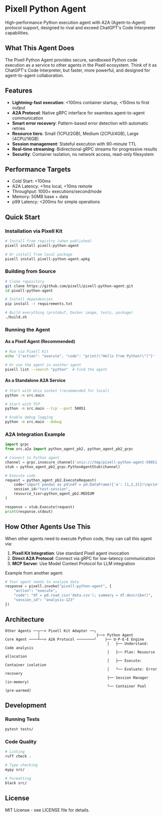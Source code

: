 # Pixell Python Agent

High-performance Python execution agent with A2A (Agent-to-Agent) protocol support, designed to rival and exceed ChatGPT's Code Interpreter capabilities.

## What This Agent Does

The Pixell Python Agent provides secure, sandboxed Python code execution as a service to other agents in the Pixell ecosystem. Think of it as ChatGPT's Code Interpreter, but faster, more powerful, and designed for agent-to-agent collaboration.

## Features

- **Lightning-fast execution**: <100ms container startup, <150ms to first output
- **A2A Protocol**: Native gRPC interface for seamless agent-to-agent communication
- **Smart error recovery**: Pattern-based error detection with automatic retries
- **Resource tiers**: Small (1CPU/2GB), Medium (2CPU/4GB), Large (4CPU/16GB)
- **Session management**: Stateful execution with 90-minute TTL
- **Real-time streaming**: Bidirectional gRPC streams for progressive results
- **Security**: Container isolation, no network access, read-only filesystem

## Performance Targets

- Cold Start: <100ms
- A2A Latency: <1ms local, <10ms remote
- Throughput: 1000+ executions/second/node
- Memory: 50MB base + data
- p99 Latency: <200ms for simple operations

## Quick Start

### Installation via Pixell Kit

```bash
# Install from registry (when published)
pixell install pixell-python-agent

# Or install from local package
pixell install pixell-python-agent.apkg
```

### Building from Source

```bash
# Clone repository
git clone https://github.com/pixell/pixell-python-agent.git
cd pixell-python-agent

# Install dependencies
pip install -r requirements.txt

# Build everything (protobuf, Docker image, tests, package)
./build.sh
```

### Running the Agent

#### As a Pixell Agent (Recommended)

```bash
# Run via Pixell Kit
echo '{"action": "execute", "code": "print(\"Hello from Python!\")"}' | pixell run pixell-python-agent

# Or use the agent in another agent
pixell list --search "python"  # Find the agent
```

#### As a Standalone A2A Service

```bash
# Start with Unix socket (recommended for local)
python -m src.main

# Start with TCP
python -m src.main --tcp --port 50051

# Enable debug logging
python -m src.main --debug
```

### A2A Integration Example

```python
import grpc
from src.a2a import python_agent_pb2, python_agent_pb2_grpc

# Connect to Python agent
channel = grpc.insecure_channel('unix:///tmp/pixell-python-agent-50051.sock')
stub = python_agent_pb2_grpc.PythonAgentStub(channel)

# Execute code
request = python_agent_pb2.ExecuteRequest(
    code="import pandas as pd\ndf = pd.DataFrame({'a': [1,2,3]})\nprint(df.sum())",
    session_id="test-session",
    resource_tier=python_agent_pb2.MEDIUM
)

response = stub.Execute(request)
print(response.stdout)
```

## How Other Agents Use This

When other agents need to execute Python code, they can call this agent via:

1. **Pixell Kit Integration**: Use standard Pixell agent invocation
2. **Direct A2A Protocol**: Connect via gRPC for low-latency communication
3. **MCP Server**: Use Model Context Protocol for LLM integration

Example from another agent:
```python
# Your agent needs to analyze data
response = pixell.invoke("pixell-python-agent", {
    "action": "execute",
    "code": "df = pd.read_csv('data.csv'); summary = df.describe()",
    "session_id": "analysis-123"
})
```

## Architecture

```
Other Agents ──┬──> Pixell Kit Adapter ──┐
               │                          ├──> Python Agent
Core Agent ────┴──> A2A Protocol ────────┘    ├── U-P-E-E Engine
                                               │   ├── Understand: Code analysis
                                               │   ├── Plan: Resource allocation
                                               │   ├── Execute: Container isolation
                                               │   └── Evaluate: Error recovery
                                               ├── Session Manager (in-memory)
                                               └── Container Pool (pre-warmed)
```

## Development

### Running Tests

```bash
pytest tests/
```

### Code Quality

```bash
# Linting
ruff check .

# Type checking
mypy src/

# Formatting
black src/
```

## License

MIT License - see LICENSE file for details.